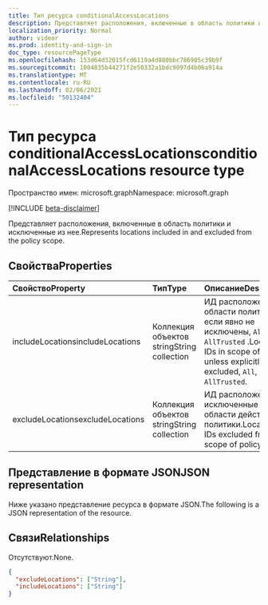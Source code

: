 ```yaml
---
title: Тип ресурса conditionalAccessLocations
description: Представляет расположения, включенные в область политики и исключенные из нее.
localization_priority: Normal
author: videor
ms.prod: identity-and-sign-in
doc_type: resourcePageType
ms.openlocfilehash: 153d64d32015fcd6119a4d880bbc786905c39b9f
ms.sourcegitcommit: 1004835b44271f2e50332a1bdc9097d4b06a914a
ms.translationtype: MT
ms.contentlocale: ru-RU
ms.lasthandoff: 02/06/2021
ms.locfileid: "50132404"
---
```

# <a name="conditionalaccesslocations-resource-type"></a><span data-ttu-id="67132-103">Тип ресурса conditionalAccessLocations</span><span class="sxs-lookup"><span data-stu-id="67132-103">conditionalAccessLocations resource type</span></span>

<span data-ttu-id="67132-104">Пространство имен: microsoft.graph</span><span class="sxs-lookup"><span data-stu-id="67132-104">Namespace: microsoft.graph</span></span>

[!INCLUDE [beta-disclaimer](../../includes/beta-disclaimer.md)]

<span data-ttu-id="67132-105">Представляет расположения, включенные в область политики и исключенные из нее.</span><span class="sxs-lookup"><span data-stu-id="67132-105">Represents locations included in and excluded from the policy scope.</span></span>

## <a name="properties"></a><span data-ttu-id="67132-106">Свойства</span><span class="sxs-lookup"><span data-stu-id="67132-106">Properties</span></span>

| <span data-ttu-id="67132-107">Свойство</span><span class="sxs-lookup"><span data-stu-id="67132-107">Property</span></span>     | <span data-ttu-id="67132-108">Тип</span><span class="sxs-lookup"><span data-stu-id="67132-108">Type</span></span>        | <span data-ttu-id="67132-109">Описание</span><span class="sxs-lookup"><span data-stu-id="67132-109">Description</span></span> |
|:-------------|:------------|:------------|
| <span data-ttu-id="67132-110">includeLocations</span><span class="sxs-lookup"><span data-stu-id="67132-110">includeLocations</span></span> | <span data-ttu-id="67132-111">Коллекция объектов string</span><span class="sxs-lookup"><span data-stu-id="67132-111">String collection</span></span> | <span data-ttu-id="67132-112">ИД расположения в области политики, если явно не исключены, `All` или `AllTrusted` .</span><span class="sxs-lookup"><span data-stu-id="67132-112">Location IDs in scope of policy unless explicitly excluded, `All`, or `AllTrusted`.</span></span> |
| <span data-ttu-id="67132-113">excludeLocations</span><span class="sxs-lookup"><span data-stu-id="67132-113">excludeLocations</span></span> | <span data-ttu-id="67132-114">Коллекция объектов string</span><span class="sxs-lookup"><span data-stu-id="67132-114">String collection</span></span> | <span data-ttu-id="67132-115">ИД расположения, исключенные из области действия политики.</span><span class="sxs-lookup"><span data-stu-id="67132-115">Location IDs excluded from scope of policy.</span></span> |

## <a name="json-representation"></a><span data-ttu-id="67132-116">Представление в формате JSON</span><span class="sxs-lookup"><span data-stu-id="67132-116">JSON representation</span></span>

<span data-ttu-id="67132-117">Ниже указано представление ресурса в формате JSON.</span><span class="sxs-lookup"><span data-stu-id="67132-117">The following is a JSON representation of the resource.</span></span>

## <a name="relationships"></a><span data-ttu-id="67132-118">Связи</span><span class="sxs-lookup"><span data-stu-id="67132-118">Relationships</span></span>

<span data-ttu-id="67132-119">Отсутствуют.</span><span class="sxs-lookup"><span data-stu-id="67132-119">None.</span></span>

<!-- {
  "blockType": "resource",
  "optionalProperties": [
    "includeLocations",
    "excludeLocations"
  ],
  "@odata.type": "microsoft.graph.conditionalAccessLocations",
  "baseType": null
}-->

```json
{
  "excludeLocations": ["String"],
  "includeLocations": ["String"]
}
```

<!-- uuid: 16cd6b66-4b1a-43a1-adaf-3a886856ed98
2019-02-04 14:57:30 UTC -->
<!-- {
  "type": "#page.annotation",
  "description": "conditionalAccessLocations resource",
  "keywords": "",
  "section": "documentation",
  "tocPath": ""
}-->

